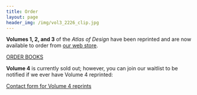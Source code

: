```yaml
---
title: Order
layout: page
header_img: /img/vol3_2226_clip.jpg
---
```


**Volumes 1, 2, and 3** of the <em>Atlas of Design</em> have been reprinted and are now available to order from [our web store](https://atlasofdesign.bigcartel.com/). 

<a href="https://atlasofdesign.bigcartel.com/" target="_blank" class="button button-yellow">ORDER BOOKS<i class="fa fa-book-open"></i></a>



**Volume 4** is currently sold out; however, you can join our waitlist to be notified if we ever have Volume 4 reprinted: 

<a href="https://forms.gle/5e4yfBRvRCZUube56" target="_blank" class="button button-blue">Contact form for Volume 4 reprints <i class="fa fa-list"></i></a>

